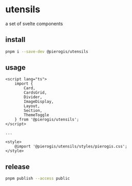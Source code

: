 # utensils

a set of svelte components

## install

```sh
pnpm i --save-dev @pierogis/utensils
```

## usage

```svelte title="src/+page.ts"
<script lang="ts">
	import {
		Card,
		CardsGrid,
		Divider,
		ImageDisplay,
		Layout,
		Section,
		ThemeToggle
	} from '@pierogis/utensils';
</script>

...

<style>
	@import '@pierogis/utensils/styles/pierogis.css';
</style>
```

## release

```sh
pnpm publish --access public
```
